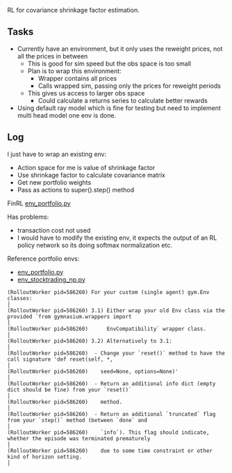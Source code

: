 RL for covariance shrinkage factor estimation.

## Tasks

- Currently have an environment, but it only uses the reweight prices, not all the prices in between
  - This is good for sim speed but the obs space is too small
  - Plan is to wrap this environment:
    - Wrapper contains all prices
    - Calls wrapped sim, passing only the prices for reweight periods
  - This gives us access to larger obs space
    - Could calculate a returns series to calculate better rewards
- Using default ray model which is fine for testing but need to implement multi head model one env is done.



## Log

I just have to wrap an existing env:

- Action space for me is value of shrinkage factor
- Use shrinkage factor to calculate covariance matrix
- Get new portfolio weights
- Pass as actions to super().step() method


FinRL [env_portfolio.py](https://github.com/AI4Finance-Foundation/FinRL/blob/master/finrl/meta/env_portfolio_allocation/env_portfolio.py)

Has problems:

- transaction cost not used
- I would have to modify the existing env, it expects the output of an RL policy network so its doing softmax normalization etc.

Reference portfolio envs:

- [env_portfolio.py](https://github.com/AI4Finance-Foundation/FinRL/blob/master/finrl/meta/env_portfolio_allocation/env_portfolio.py)
- [env_stocktrading_np.py](https://github.com/AI4Finance-Foundation/FinRL/blob/master/finrl/meta/env_stock_trading/env_stocktrading_np.py)

```
(RolloutWorker pid=586260) For your custom (single agent) gym.Env classes:                                                                                                                                            │
(RolloutWorker pid=586260) 3.1) Either wrap your old Env class via the provided `from gymnasium.wrappers import                                                                                                       │
(RolloutWorker pid=586260)      EnvCompatibility` wrapper class.                                                                                                                                                      │
(RolloutWorker pid=586260) 3.2) Alternatively to 3.1:                                                                                                                                                                 │
(RolloutWorker pid=586260)  - Change your `reset()` method to have the call signature 'def reset(self, *,                                                                                                             │
(RolloutWorker pid=586260)    seed=None, options=None)'                                                                                                                                                               │
(RolloutWorker pid=586260)  - Return an additional info dict (empty dict should be fine) from your `reset()`                                                                                                          │
(RolloutWorker pid=586260)    method.                                                                                                                                                                                 │
(RolloutWorker pid=586260)  - Return an additional `truncated` flag from your `step()` method (between `done` and                                                                                                     │
(RolloutWorker pid=586260)    `info`). This flag should indicate, whether the episode was terminated prematurely                                                                                                      │
(RolloutWorker pid=586260)    due to some time constraint or other kind of horizon setting.                                                                                                                           │
```